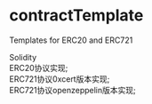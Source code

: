 # contractTemplate
Templates for ERC20 and ERC721

Solidity <br>
ERC20协议实现;<br>
ERC721协议0xcert版本实现;<br>
ERC721协议openzeppelin版本实现;<br>

